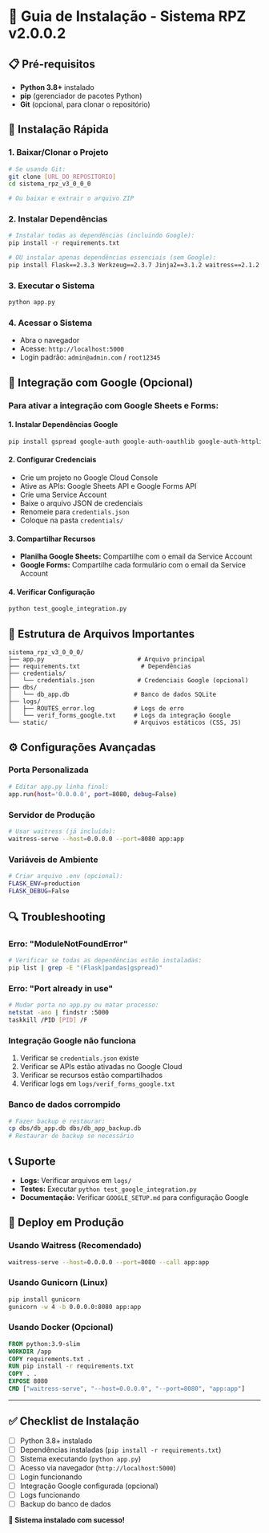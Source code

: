 # 🚀 Guia de Instalação - Sistema RPZ v2.0.0.2

## 📋 Pré-requisitos

- **Python 3.8+** instalado
- **pip** (gerenciador de pacotes Python)
- **Git** (opcional, para clonar o repositório)

## 🔧 Instalação Rápida

### 1. **Baixar/Clonar o Projeto**
```bash
# Se usando Git:
git clone [URL_DO_REPOSITORIO]
cd sistema_rpz_v3_0_0_0

# Ou baixar e extrair o arquivo ZIP
```

### 2. **Instalar Dependências**
```bash
# Instalar todas as dependências (incluindo Google):
pip install -r requirements.txt

# OU instalar apenas dependências essenciais (sem Google):
pip install Flask==2.3.3 Werkzeug==2.3.7 Jinja2==3.1.2 waitress==2.1.2 pandas==2.0.3 openpyxl==3.1.2 xlrd==2.0.1
```

### 3. **Executar o Sistema**
```bash
python app.py
```

### 4. **Acessar o Sistema**
- Abra o navegador
- Acesse: `http://localhost:5000`
- Login padrão: `admin@admin.com` / `root12345`

## 🔗 Integração com Google (Opcional)

### **Para ativar a integração com Google Sheets e Forms:**

#### 1. **Instalar Dependências Google**
```bash
pip install gspread google-auth google-auth-oauthlib google-auth-httplib2 google-api-python-client
```

#### 2. **Configurar Credenciais**
- Crie um projeto no Google Cloud Console
- Ative as APIs: Google Sheets API e Google Forms API
- Crie uma Service Account
- Baixe o arquivo JSON de credenciais
- Renomeie para `credentials.json`
- Coloque na pasta `credentials/`

#### 3. **Compartilhar Recursos**
- **Planilha Google Sheets:** Compartilhe com o email da Service Account
- **Google Forms:** Compartilhe cada formulário com o email da Service Account

#### 4. **Verificar Configuração**
```bash
python test_google_integration.py
```

## 📁 Estrutura de Arquivos Importantes

```
sistema_rpz_v3_0_0_0/
├── app.py                          # Arquivo principal
├── requirements.txt                 # Dependências
├── credentials/
│   └── credentials.json            # Credenciais Google (opcional)
├── dbs/
│   └── db_app.db                  # Banco de dados SQLite
├── logs/
│   ├── ROUTES_error.log           # Logs de erro
│   └── verif_forms_google.txt     # Logs da integração Google
└── static/                        # Arquivos estáticos (CSS, JS)
```

## ⚙️ Configurações Avançadas

### **Porta Personalizada**
```bash
# Editar app.py linha final:
app.run(host='0.0.0.0', port=8080, debug=False)
```

### **Servidor de Produção**
```bash
# Usar waitress (já incluído):
waitress-serve --host=0.0.0.0 --port=8080 app:app
```

### **Variáveis de Ambiente**
```bash
# Criar arquivo .env (opcional):
FLASK_ENV=production
FLASK_DEBUG=False
```

## 🔍 Troubleshooting

### **Erro: "ModuleNotFoundError"**
```bash
# Verificar se todas as dependências estão instaladas:
pip list | grep -E "(Flask|pandas|gspread)"
```

### **Erro: "Port already in use"**
```bash
# Mudar porta no app.py ou matar processo:
netstat -ano | findstr :5000
taskkill /PID [PID] /F
```

### **Integração Google não funciona**
1. Verificar se `credentials.json` existe
2. Verificar se APIs estão ativadas no Google Cloud
3. Verificar se recursos estão compartilhados
4. Verificar logs em `logs/verif_forms_google.txt`

### **Banco de dados corrompido**
```bash
# Fazer backup e restaurar:
cp dbs/db_app.db dbs/db_app_backup.db
# Restaurar de backup se necessário
```

## 📞 Suporte

- **Logs:** Verificar arquivos em `logs/`
- **Testes:** Executar `python test_google_integration.py`
- **Documentação:** Verificar `GOOGLE_SETUP.md` para configuração Google

## 🚀 Deploy em Produção

### **Usando Waitress (Recomendado)**
```bash
waitress-serve --host=0.0.0.0 --port=8080 --call app:app
```

### **Usando Gunicorn (Linux)**
```bash
pip install gunicorn
gunicorn -w 4 -b 0.0.0.0:8080 app:app
```

### **Usando Docker (Opcional)**
```dockerfile
FROM python:3.9-slim
WORKDIR /app
COPY requirements.txt .
RUN pip install -r requirements.txt
COPY . .
EXPOSE 8080
CMD ["waitress-serve", "--host=0.0.0.0", "--port=8080", "app:app"]
```

---

## ✅ Checklist de Instalação

- [ ] Python 3.8+ instalado
- [ ] Dependências instaladas (`pip install -r requirements.txt`)
- [ ] Sistema executando (`python app.py`)
- [ ] Acesso via navegador (`http://localhost:5000`)
- [ ] Login funcionando
- [ ] Integração Google configurada (opcional)
- [ ] Logs funcionando
- [ ] Backup do banco de dados

**🎉 Sistema instalado com sucesso!** 